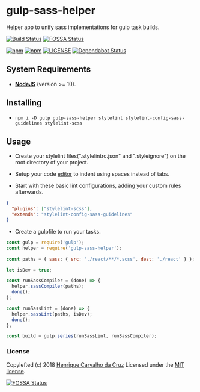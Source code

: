 # gulp-sass-helper

Helper app to unify sass implementations for gulp task builds.

[![Build Status](https://dev.azure.com/henriquecarvgit/henriquecarvgit/_apis/build/status/henriquecarv.gulp-sass-helper?branchName=master)](https://dev.azure.com/henriquecarvgit/henriquecarvgit/_build/latest?definitionId=3)
[![FOSSA Status](https://app.fossa.io/api/projects/git%2Bgithub.com%2Fhenriquecarv%2Fgulp-sass-helper.svg?type=shield)](https://app.fossa.io/projects/git%2Bgithub.com%2Fhenriquecarv%2Fgulp-sass-helper?ref=badge_shield)

[![npm](https://img.shields.io/npm/v/gulp-sass-helper.svg)](https://www.npmjs.com/package/gulp-sass-helper)
[![npm](https://img.shields.io/npm/dt/gulp-sass-helper.svg)](https://www.npmjs.com/package/gulp-sass-helper)
[![LICENSE](https://img.shields.io/github/license/henriquecarv/gulp-sass-helper.svg)](./LICENSE)
[![Dependabot Status](https://api.dependabot.com/badges/status?host=github&repo=henriquecarv/gulp-sass-helper)](https://dependabot.com)

## System Requirements

- **[NodeJS](https://nodejs.org/en/)** (version >= 10).

## Installing

- `npm i -D gulp gulp-sass-helper stylelint stylelint-config-sass-guidelines stylelint-scss`

## Usage

- Create your stylelint files(".stylelintrc.json" and ".styleignore") on the root directory of your project.

- Setup your code [editor][3] to indent using spaces instead of tabs.

- Start with these basic lint configurations, adding your custom rules afterwards.

```json
{
  "plugins": ["stylelint-scss"],
  "extends": "stylelint-config-sass-guidelines"
}
```

- Create a gulpfile to run your tasks.

```javascript
const gulp = require('gulp');
const helper = require('gulp-sass-helper');

const paths = { sass: { src: './react/**/*.scss', dest: './react' } };

let isDev = true;

const runSassCompiler = (done) => {
  helper.sassCompiler(paths);
  done();
};

const runSassLint = (done) => {
  helper.sassLint(paths, isDev);
  done();
};

const build = gulp.series(runSassLint, runSassCompiler);
```

### License

Copylefted (c) 2018 [Henrique Carvalho da Cruz][1] Licensed under the [MIT license][2].

[1]: https://henriquecarv.com
[2]: ./LICENSE
[3]: ./.editorconfig

[![FOSSA Status](https://app.fossa.io/api/projects/git%2Bgithub.com%2Fhenriquecarv%2Fgulp-sass-helper.svg?type=large)](https://app.fossa.io/projects/git%2Bgithub.com%2Fhenriquecarv%2Fgulp-sass-helper?ref=badge_large)
